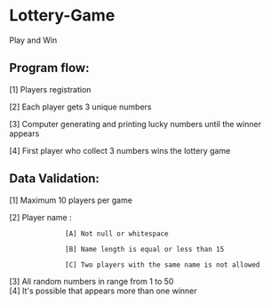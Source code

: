 # Lottery-Game
Play and Win

Program flow:
-----------------------
[1] Players registration

[2] Each player gets 3 unique numbers

[3] Computer generating and printing lucky numbers until the winner appears

[4] First player who collect 3 numbers wins the lottery game

Data Validation:
-----------------------
[1] Maximum 10 players per game

[2] Player name :

                  [A] Not null or whitespace

                  [B] Name length is equal or less than 15
                  
                  [C] Two players with the same name is not allowed
      
[3] All random numbers in range from 1 to 50      
[4] It's possible that appears more than one winner                 

